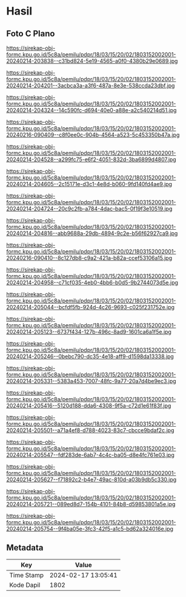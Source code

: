 # Hasil

## Foto C Plano

https://sirekap-obj-formc.kpu.go.id/5c8a/pemilu/pdpr/18/03/15/20/02/1803152002001-20240214-203838--c31bd824-5e19-4565-a0f0-4380b29e0689.jpg

https://sirekap-obj-formc.kpu.go.id/5c8a/pemilu/pdpr/18/03/15/20/02/1803152002001-20240214-204201--3acbca3a-a3f6-487a-8e3e-538ccda23dbf.jpg

https://sirekap-obj-formc.kpu.go.id/5c8a/pemilu/pdpr/18/03/15/20/02/1803152002001-20240214-204324--14c590fc-d694-40e0-a88e-a2c540214d51.jpg

https://sirekap-obj-formc.kpu.go.id/5c8a/pemilu/pdpr/18/03/15/20/02/1803152002001-20240216-090409--c8f0ee0c-904b-4564-a523-5c453350b47a.jpg

https://sirekap-obj-formc.kpu.go.id/5c8a/pemilu/pdpr/18/03/15/20/02/1803152002001-20240214-204528--a299fc75-e6f2-4051-832d-3ba6899d4807.jpg

https://sirekap-obj-formc.kpu.go.id/5c8a/pemilu/pdpr/18/03/15/20/02/1803152002001-20240214-204605--2c15171e-d3c1-4e8d-b060-9fd140fd4ae9.jpg

https://sirekap-obj-formc.kpu.go.id/5c8a/pemilu/pdpr/18/03/15/20/02/1803152002001-20240214-204724--20c9c2fb-a784-4dac-bac5-0f19f3e10519.jpg

https://sirekap-obj-formc.kpu.go.id/5c8a/pemilu/pdpr/18/03/15/20/02/1803152002001-20240214-204816--abb9688a-29db-4894-9c2e-b56f62927ca9.jpg

https://sirekap-obj-formc.kpu.go.id/5c8a/pemilu/pdpr/18/03/15/20/02/1803152002001-20240216-090410--8c127db8-c9a2-421a-b82a-ccef53106a15.jpg

https://sirekap-obj-formc.kpu.go.id/5c8a/pemilu/pdpr/18/03/15/20/02/1803152002001-20240214-204958--c71cf035-4eb0-4bb6-b0d5-9b2744073d5e.jpg

https://sirekap-obj-formc.kpu.go.id/5c8a/pemilu/pdpr/18/03/15/20/02/1803152002001-20240214-205044--bcfdf5fb-924d-4c26-9693-c025f231752e.jpg

https://sirekap-obj-formc.kpu.go.id/5c8a/pemilu/pdpr/18/03/15/20/02/1803152002001-20240214-205123--6737f434-127b-496c-8ad9-1601ca6a1f5e.jpg

https://sirekap-obj-formc.kpu.go.id/5c8a/pemilu/pdpr/18/03/15/20/02/1803152002001-20240214-205246--0bebc790-dc35-4e18-aff9-d1598da13338.jpg

https://sirekap-obj-formc.kpu.go.id/5c8a/pemilu/pdpr/18/03/15/20/02/1803152002001-20240214-205331--5383a453-7007-48fc-9a77-20a7d4be9ec3.jpg

https://sirekap-obj-formc.kpu.go.id/5c8a/pemilu/pdpr/18/03/15/20/02/1803152002001-20240214-205416--5120d188-dda6-4308-9f5a-c72d1e61f83f.jpg

https://sirekap-obj-formc.kpu.go.id/5c8a/pemilu/pdpr/18/03/15/20/02/1803152002001-20240214-205501--a71a4ef8-d788-4023-83c7-cbcce9bdaf2c.jpg

https://sirekap-obj-formc.kpu.go.id/5c8a/pemilu/pdpr/18/03/15/20/02/1803152002001-20240214-205547--fdf283de-6ab7-4c4c-ba05-d8e4fc761e03.jpg

https://sirekap-obj-formc.kpu.go.id/5c8a/pemilu/pdpr/18/03/15/20/02/1803152002001-20240214-205627--f71892c2-b4e7-49ac-810d-a03b9db5c330.jpg

https://sirekap-obj-formc.kpu.go.id/5c8a/pemilu/pdpr/18/03/15/20/02/1803152002001-20240214-205721--089ed8d7-154b-4101-84b8-d59853801a5e.jpg

https://sirekap-obj-formc.kpu.go.id/5c8a/pemilu/pdpr/18/03/15/20/02/1803152002001-20240214-205754--9f4ba05e-3fc3-42f5-a1c5-bd62a324016e.jpg


## Metadata

| Key        | Value               |
| ---------- | ------------------- |
| Time Stamp | 2024-02-17 13:05:41 |
| Kode Dapil | 1802                |



